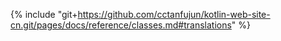 {% include "git+https://github.com/cctanfujun/kotlin-web-site-cn.git/pages/docs/reference/classes.md#translations" %}
